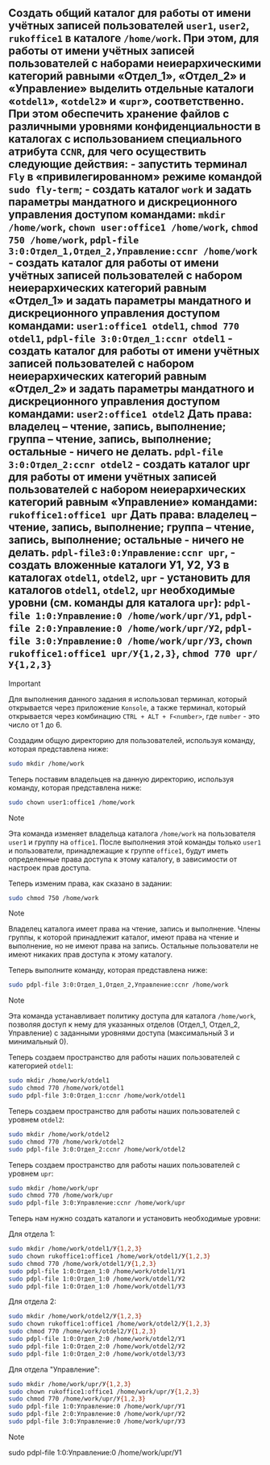 ## Создать общий каталог для работы от имени учётных записей пользователей `user1`, `user2`, `rukoffice1` в каталоге `/home/work`. При этом, для работы от имени учётных записей пользователей с наборами неиерархическими категорий равными «Отдел_1», «Отдел_2» и «Управление» выделить отдельные каталоги «`otdel1`», «`otdel2`» и «`upr`», соответственно. При этом обеспечить хранение файлов с различными уровнями конфиденциальности в каталогах с использованием специального атрибута `CCNR`, для чего осуществить следующие действия: - запустить терминал `Fly` в «привилегированном» режиме командой `sudo fly-term`; - создать каталог `work` и задать параметры мандатного и дискреционного управления доступом командами: `mkdir /home/work`, `chown user:office1 /home/work`, `chmod 750 /home/work`, `pdpl-file 3:0:Отдел_1,Отдел_2,Управление:ccnr /home/work` - создать каталог для работы от имени учётных записей пользователей с набором неиерархических категорий равным «Отдел_1» и задать параметры мандатного и дискреционного управления доступом командами: `user1:office1 otdel1`, `chmod 770 otdel1`, `pdpl-file 3:0:Отдел_1:ccnr otdel1` - создать каталог для работы от имени учётных записей пользователей с набором неиерархических категорий равным «Отдел_2» и задать параметры мандатного и дискреционного управления доступом командами: `user2:office1 otdel2` Дать права: владелец – чтение, запись, выполнение; группа – чтение, запись, выполнение; остальные - ничего не делать. `pdpl-file 3:0:Отдел_2:ccnr otdel2` - создать каталог upr для работы от имени учётных записей пользователей с набором неиерархических категорий равным «Управление» командами: `rukoffice1:office1 upr` Дать права: владелец – чтение, запись, выполнение; группа – чтение, запись, выполнение; остальные - ничего не делать. `pdpl-file3:0:Управление:ccnr upr`, - создать вложенные каталоги У1, У2, У3 в каталогах `otdel1`, `otdel2`, `upr` - установить для каталогов `otdel1`, `otdel2`, `upr` необходимые уровни (см. команды для каталога `upr`): `pdpl-file 1:0:Управление:0 /home/work/upr/У1`, `pdpl-file 2:0:Управление:0 /home/work/upr/У2`, `pdpl-file 3:0:Управление:0 /home/work/upr/У3`, `chown rukoffice1:office1 upr/У{1,2,3}`, `chmod 770 upr/У{1,2,3}`

> [!IMPORTANT]
> Для выполнения данного задания я использовал терминал, который открывается через приложение `Konsole`, а также терминал, который открывается через комбинацию `CTRL + ALT + F<number>`, где `number` - это число от 1 до 6. 

Создадим общую директорию для пользователей, используя команду, которая представлена ниже:

```bash
sudo mkdir /home/work
```

Теперь поставим владельцев на данную директорию, используя команду, которая представлена ниже:

```bash
sudo chown user1:office1 /home/work
```

> [!NOTE]
> Эта команда изменяет владельца каталога `/home/work` на пользователя `user1` и группу на `office1`. После выполнения этой команды только `user1` и пользователи, принадлежащие к группе `office1`, будут иметь определенные права доступа к этому каталогу, в зависимости от настроек прав доступа.

Теперь изменим права, как сказано в задании:

```bash
sudo chmod 750 /home/work
```

> [!NOTE]
> Владелец каталога имеет права на чтение, запись и выполнение. Члены группы, к которой принадлежит каталог, имеют права на чтение и выполнение, но не имеют права на запись. Остальные пользователи не имеют никаких прав доступа к этому каталогу.

Теперь выполните команду, которая представлена ниже:

```bash
sudo pdpl-file 3:0:Отдел_1,Отдел_2,Управление:ccnr /home/work
```

> [!NOTE]
> Эта команда устанавливает политику доступа для каталога `/home/work`, позволяя доступ к нему для указанных отделов (Отдел_1, Отдел_2, Управление) с заданными уровнями доступа (максимальный 3 и минимальный 0).

Теперь создаем пространство для работы наших пользователей с категорией `otdel1`:

```bash
sudo mkdir /home/work/otdel1
sudo chmod 770 /home/work/otdel1
sudo pdpl-file 3:0:Отдел_1:ccnr /home/work/otdel1
```

Теперь создаем пространство для работы наших пользователей с уровнем `otdel2`:

```bash
sudo mkdir /home/work/otdel2
sudo chmod 770 /home/work/otdel2
sudo pdpl-file 3:0:Отдел_2:ccnr /home/work/otdel2
```

Теперь создаем пространство для работы наших пользователей с уровнем `upr`:

```bash
sudo mkdir /home/work/upr
sudo chmod 770 /home/work/upr
sudo pdpl-file 3:0:Управление:ccnr /home/work/upr
```

Теперь нам нужно создать каталоги и установить необходимые уровни: 

Для отдела 1:

```bash
sudo mkdir /home/work/otdel1/У{1,2,3}
sudo chown rukoffice1:office1 /home/work/otdel1/У{1,2,3}
sudo chmod 770 /home/work/otdel1/У{1,2,3}
sudo pdpl-file 1:0:Отдел_1:0 /home/work/otdel1/У1
sudo pdpl-file 1:0:Отдел_1:0 /home/work/otdel1/У2
sudo pdpl-file 1:0:Отдел_1:0 /home/work/otdel1/У3
```

Для отдела 2:

```bash
sudo mkdir /home/work/otdel2/У{1,2,3}
sudo chown rukoffice1:office1 /home/work/otdel2/У{1,2,3}
sudo chmod 770 /home/work/otdel2/У{1,2,3}
sudo pdpl-file 1:0:Отдел_2:0 /home/work/otdel2/У1
sudo pdpl-file 1:0:Отдел_2:0 /home/work/otdel2/У2
sudo pdpl-file 1:0:Отдел_2:0 /home/work/otdel3/У3
```

Для отдела "Управление":

```bash
sudo mkdir /home/work/upr/У{1,2,3}
sudo chown rukoffice1:office1 /home/work/upr/У{1,2,3}
sudo chmod 770 /home/work/upr/У{1,2,3}
sudo pdpl-file 1:0:Управление:0 /home/work/upr/У1
sudo pdpl-file 2:0:Управление:0 /home/work/upr/У2
sudo pdpl-file 3:0:Управление:0 /home/work/upr/У3
```

> [!NOTE]
> sudo pdpl-file 1:0:Управление:0 /home/work/upr/У1
